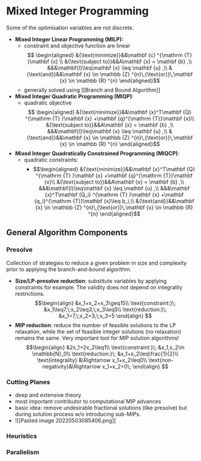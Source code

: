# Mixed Integer Programming
Some of the optimisation variables are not discrete.


- **Mixed Integer Linear Programming (MILP):**
	- constraint and objective function are linear
$$
\begin{aligned}
&{\text{minimize}}&&\mathbf {c} ^{\mathrm {T} }\mathbf {x} \\
&{\text{subject to}}&&A\mathbf {x} = \mathbf {b} ,\\
&&&\mathbf{l}\leq\mathbf {x} \leq \mathbf {u} ,\\
&{\text{and}}&&\mathbf {x} \in \mathbb {Z} ^{n}\,{\text{or}}\,\mathbf {x} \in \mathbb {R} ^{n}
\end{aligned}$$
	- generally solved using [[Branch and Bound Algorithm]]
- **Mixed Integer Quadratic Programming (MIQP)**:
	- quadratic objective $$
\begin{aligned}
&{\text{minimize}}&&\mathbf {x}^T\mathbf {Q} ^{\mathrm {T} }\mathbf {x} +\mathbf {q}^{\mathrm {T}}\mathbf {x}\\
&{\text{subject to}}&&A\mathbf {x} = \mathbf {b} ,\\
&&&\mathbf{l}\leq\mathbf {x} \leq \mathbf {u} ,\\
&{\text{and}}&&\mathbf {x} \in \mathbb {Z} ^{n}\,{\text{or}}\,\mathbf {x} \in \mathbb {R} ^{n}
\end{aligned}$$
- **Mixed Integer Quadratically Constrained Programming (MIQCP)**:
	- quadratic constraints:
		- $$\begin{aligned}
&{\text{minimize}}&&\mathbf {x}^T\mathbf {Q} ^{\mathrm {T} }\mathbf {x} +\mathbf {q}^{\mathrm {T}}\mathbf {x}\\
&{\text{subject to}}&&A\mathbf {x} = \mathbf {b} ,\\
&&&\mathbf{l}\leq\mathbf {x} \leq \mathbf {u} ,\\
&&&\mathbf {x}^T\mathbf {Q_i} ^{\mathrm {T} }\mathbf {x} +\mathbf {q_i}^{\mathrm {T}}\mathbf {x}\leq b_i,\\
&{\text{and}}&&\mathbf {x} \in \mathbb {Z} ^{n}\,{\text{or}}\,\mathbf {x} \in \mathbb {R} ^{n}
\end{aligned}$$


## General Algorithm Components
### Presolve
Collection of strategies to reduce a given problem in size and complexity prior to applying the branch-and-bound algorithm. 

- **Size/LP-presolve reduction**: substitute variables by applying constraints for example. The validity does not depend on integrality restrictions.
	$$\begin{align}
	&x_1+x_2+x_3\geq15\\
	\text{constraint:}\; &x_1\leq7,\;x_2\leq3,\;x_3\leq5\\
	\text{reduction:}\; &x_1=7,\;x_2=3,\;x_3=5
	\end{align}
	$$
-  **MIP reduction**: reduce the number of feasible solutions to the LP relaxation, while the set of feasible integer solutions (no relaxation) remains the same. Very important tool for MIP solution algorithms!
	 	$$\begin{align}
	&2x_1+2x_2\leq1\\
	\text{constraint:}\; &x_1,x_2\in \mathbb{N}_0\\
	\text{reduction:}\; &x_1+x_2\leq\frac{1}{2}\\
	\text{integrality} &\Rightarrow x_1+x_2\leq0\\
	\text{non-negativity}&\Rightarrow x_1=x_2=0\;
	\end{align}
	$$

### Cutting Planes
- deep and extensive theory
- most important contributor to computational MIP advances
- basic idea: remove undesirable fractional solutions (like presolve) but during solution process w/o introducing sub-MIPs.
- ![[Pasted image 20220503085406.png]]

### Heuristics
### Parallelism
